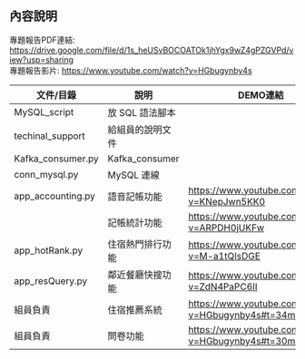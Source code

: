 ## 內容說明
專題報告PDF連結: <https://drive.google.com/file/d/1s_heUSvBOCOATOk1jhYgx9wZ4gPZGVPd/view?usp=sharing>\
專題報告影片: <https://www.youtube.com/watch?v=HGbugynby4s>

|文件/目錄|說明|DEMO連結|
| ---- | ---- | ---- |
|MySQL_script|放 SQL 語法腳本|
|techinal_support|給組員的說明文件|
|Kafka_consumer.py|Kafka_consumer|
|conn_mysql.py|MySQL 連線|
|app_accounting.py|語音記帳功能|<https://www.youtube.com/watch?v=KNepJwn5KK0>
| |記帳統計功能|https://www.youtube.com/watch?v=ARPDH0jUKFw|
|app_hotRank.py|住宿熱門排行功能|https://www.youtube.com/watch?v=M-a1tQIsDGE|
|app_resQuery.py|鄰近餐廳快搜功能|https://www.youtube.com/watch?v=ZdN4PaPC6II|
|組員負責|住宿推薦系統|https://www.youtube.com/watch?v=HGbugynby4s#t=34m31s|
|組員負責|問卷功能|https://www.youtube.com/watch?v=HGbugynby4s#t=30m00s|
